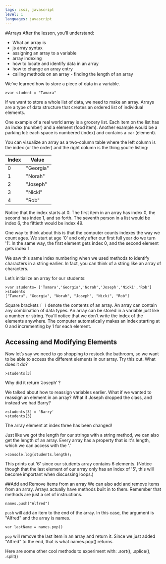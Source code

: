 ```yaml
---
tags: cssi, javascript
level: 1
languages: javascript
---
```

#Arrays
After the lesson, you'll understand:
+ What an array is
+ js array syntax
+ assigning an array to a variable
+ array indexing
+ how to locate and identify data in an array
+ how to change an array entry
+ calling methods on an array - finding the length of an array

We’ve learned how to store a piece of data in a variable.

```
>var student = "Tamara"
```

If we want to store a whole list of data, we need to make an array. Arrays are a type of data structure that creates an ordered list of individual elements.

One example of a real world array is a grocery list. Each item on the list has an index (number) and a element (food item). Another example would be a parking lot: each space is numbered (index) and contains a car (element).

You can visualize an array as a two-column table where the left column is the index (or the order) and the right column is the thing you’re listing:

| Index | Value     |
|-------|-----------|
| 0     | "Georgia" |
| 1     | "Norah"   |
| 2     | "Joseph"  |
| 3     | "Nicki"   |
| 4     | "Rob"     |

Notice that the index starts at 0. The first item in an array has index 0, the second has index 1, and so forth. The seventh person in a list would be index 6, the fiftieth would be index 49.

One way to think about this is that the computer counts indexes the way we count ages. We start at age '0' and only after our first full year do we turn '1'. In the same way, the first element gets index 0, and the second element gets index 1.

We saw this same index numbering when we used methods to identify characters in a string earlier. In fact, you can think of a string like an array of characters.

Let’s initialize an array for our students:
```
>var students= ['Tamara','Georgia','Norah','Joseph','Nicki','Rob']
>students
["Tamara", "Georgia", "Norah", "Joseph", "Nicki", "Rob"]
```
Square brackets `[ ]` denote the contents of an array. An array can contain any combination of data types.  An array can be stored in a variable just like a number or string.
You'll notice that we don't write the index of the elements anywhere. The computer automatically makes an index starting at 0 and incrementing by 1 for each element.

## Accessing and Modifying Elements
Now let’s say we need to go shopping to restock the bathroom, so we want to be able to access the different elements in our array. Try this out. What does it do?
```
>students[3]
```
Why did it return ‘Joseph’ ?

We talked about how to reassign variables earlier. What if we wanted to reassign an element in an array? What if Joseph dropped the class, and instead we had Barry?
```
>students[3] = 'Barry'
>students[3]
```
The array element at index three has been changed!

Just like we got the length for our strings with a string method, we can also get the length of an array. Every array has a property that is it's length, which we can access with the '.'
```
>console.log(students.length);
```
This prints out '6' since our students array contains 6 elements. (Notice though that the last element of our array only has an index of '5', this will become important when discussing loops.)

##Add and Remove items from an array
We can also add and remove items from an array. Arrays actually have methods built in to them. Remember that methods are just a set of instructions.
```
names.push("Alfred")
```
`push` will add an item to the end of the array. In this case, the argument is "Alfred" and the array is names.

```
var lastName = names.pop()
```
`pop` will remove the last item in an array and return it. Since we just added "Alfred" to the end, that is what names.pop() returns.

Here are some other cool methods to experiment with: .sort(), .splice(), .split()
